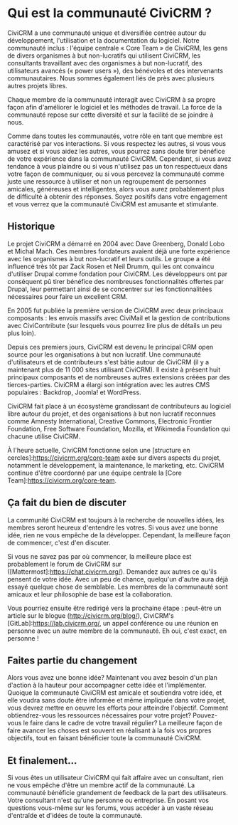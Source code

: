 Qui est la communauté CiviCRM ?
===============================

CiviCRM a une communauté unique et diversifiée centrée autour du développement, l'utilisation et la documentation du logiciel. Notre communauté inclus : l'équipe centrale « Core Team » de CiviCRM, les gens de divers organismes à but non-lucratifs qui utilisent CiviCRM, les consultants travaillant avec des organismes à but non-lucratif, des utilisateurs avancés (« power users »), des bénévoles et des intervenants communautaires. Nous sommes également liés de près avec plusieurs autres projets libres.

Chaque membre de la communauté interagit avec CiviCRM à sa propre façon afin d'améliorer le logiciel et les méthodes de travail. La force de la communauté repose sur cette diversité et sur la facilité de se joindre à nous.

Comme dans toutes les communautés, votre rôle en tant que membre est caractérisé par vos interactions. Si vous respectez les autres, si vous vous amusez et si vous aidez les autres, vous pourrez sans doute tirer bénéfice de votre expérience dans la communauté CiviCRM. Cependant, si vous avez tendance à vous plaindre ou si vous n'utilisez pas un ton respectueux dans votre façon de communiquer, ou si vous percevez la communauté comme juste une ressource à utiliser et non un regroupement de personnes amicales, généreuses et intelligentes, alors vous aurez probablement plus de difficulté à obtenir des réponses. Soyez positifs dans votre engagement et vous verrez que la communauté CiviCRM est amusante et stimulante.

Historique
----------

Le projet CiviCRM a démarré en 2004 avec Dave Greenberg, Donald Lobo et Michal Mach. Ces membres fondateurs avaient déjà une forte expérience avec les organismes à but non-lucratif et leurs outils. Le groupe a été influencé très tôt par Zack Rosen et Neil Drumm, qui les ont convaincu d'utiliser Drupal comme fondation pour CiviCRM. Les développeurs ont par conséquent pû tirer bénéfice des nombreuses fonctionnalités offertes par Drupal, leur permettant ainsi de se concentrer sur les fonctionnalitées nécessaires pour faire un excellent CRM.

En 2005 fut publiée la première version de CiviCRM avec deux principaux composants : les envois massifs avec CiviMail et la gestion de contributions avec CiviContribute (sur lesquels vous pourrez lire plus de détails un peu plus loin).

Depuis ces premiers jours, CiviCRM est devenu le principal CRM open source pour les organisations à but non lucratif. Une communauté d'utilisateurs et de contributeurs s'est bâtie autour de CiviCRM (il y a maintenant plus de 11 000 sites utilisant CiviCRM). Il existe à présent huit principaux composants et de nombreuses autres extensions créées par des tierces-parties. CiviCRM a élargi son intégration avec les autres CMS populaires : Backdrop, Joomla! et WordPress.

CiviCRM fait place à un écosystème grandissant de contributeurs au logiciel libre autour du projet, et des organisations à but non lucratif reconnues comme Amnesty International, Creative Commons, Electronic Frontier Foundation, Free Software Foundation, Mozilla, et Wikimedia Foundation qui chacune utilise CiviCRM.

À l'heure actuelle, CiviCRM fonctionne selon une [structure en cercles]:https://civicrm.org/core-team axée sur divers aspects du projet, notamment le développement, la maintenance, le marketing, etc. CiviCRM continue d'être coordonné par une équipe centrale la [Core Team]:https://civicrm.org/core-team.

Ça fait du bien de discuter
---------------------------

La communité CiviCRM est toujours à la recherche de nouvelles idées, les membres seront heureux d'entendre les votres. Si vous avez une bonne idée, rien ne vous empêche de la développer. Cependant, la meilleure façon de commencer, c'est d'en discuter.

Si vous ne savez pas par où commencer, la meilleure place est probablement le forum de CiviCRM sur ([Mattermost]:https://chat.civicrm.org/). Demandez aux autres ce qu'ils pensent de votre idée. Avec un peu de chance, quelqu'un d'autre aura déjà essayé quelque chose de semblable. Les membres de la communauté sont amicaux et leur philosophie de base est la collaboration.

Vous pourriez ensuite être redirigé vers la prochaine étape : peut-être un article sur le blogue (http://civicrm.org/blog/), CiviCRM's [GitLab]:https://lab.civicrm.org/, un appel conférence ou une réunion en personne avec un autre membre de la communauté. Eh oui, c'est exact, en personne !

Faites partie du changement
---------------------------

Alors vous avez une bonne idée? Maintenant vou avez besoin d'un plan d'action à la hauteur pour accompagner cette idée et l'implémenter. Quoique la communauté CiviCRM est amicale et soutiendra votre idée, et elle voudra sans doute être informée et même impliquée dans votre projet, vous devrez mettre en oeuvre les efforts pour atteindre l'objectif. Comment obtiendrez-vous les ressources nécessaires pour votre projet? Pouvez-vous le faire dans le cadre de votre travail régulier? La meilleure façon de faire avancer les choses est souvent en réalisant à la fois vos propres objectifs, tout en faisant bénéficier toute la communauté CiviCRM.

Et finalement...
--------------

Si vous êtes un utilisateur CiviCRM qui fait affaire avec un consultant, rien ne vous empêche d'être un membre actif de la communauté. La communauté bénéficie grandement de feedback de la part des utilisateurs. Votre consultant n'est qu'une personne ou entreprise. En posant vos questions vous-même sur les forums, vous accéder à un vaste réseau d'entraîde et d'idées de toute la communauté.
